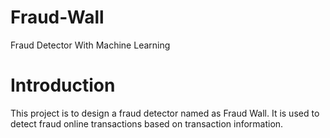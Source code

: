 # Fraud-Wall
Fraud Detector With Machine Learning

# Introduction
This project is to design a fraud detector named as Fraud Wall. It is used to detect fraud online transactions based on transaction information. 
